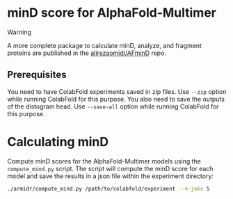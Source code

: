 # minD score for AlphaFold-Multimer
>[!WARNING]
> A more complete package to calculate minD, analyze, and fragment proteins are published in the [alirezaomidi/AFminD](https://github.com/alirezaomidi/AFminD) repo.

## Prerequisites

You need to have ColabFold experiments saved in zip files. Use `--zip` option while running ColabFold for this purpose.
You also need to save the outputs of the distogram head. Use `--save-all` option while running ColabFold for this purpose.

# Calculating minD

Compute minD scores for the AlphaFold-Multimer models using the `compute_mind.py` script. The script will compute the minD score for each model and save the results in a json file within the experiment directory:

```bash
./armidr/compute_mind.py /path/to/colabfold/experiment --n-jobs 5
```
